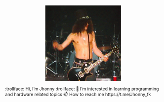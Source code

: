 <p align="center"> <img src="ss.gif" alt="me!"/></p>
 :trollface: Hi, I’m Jhonny :trollface:
👀 I’m interested in learning programming and hardware related topics 📫 How to reach me https://t.me/Jhonny_fk
